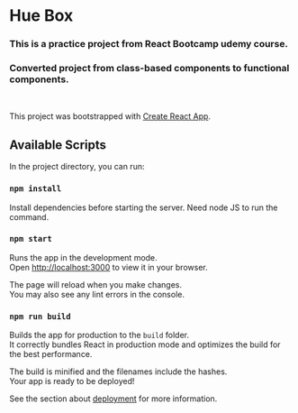 # Hue Box

### This is a practice project from React Bootcamp udemy course.

### Converted project from class-based components to functional components.

<br>

This project was bootstrapped with [Create React App](https://github.com/facebook/create-react-app).

## Available Scripts

In the project directory, you can run:

### `npm install`

Install dependencies before starting the server.
Need node JS to run the command.

### `npm start`

Runs the app in the development mode.\
Open [http://localhost:3000](http://localhost:3000) to view it in your browser.

The page will reload when you make changes.\
You may also see any lint errors in the console.

### `npm run build`

Builds the app for production to the `build` folder.\
It correctly bundles React in production mode and optimizes the build for the best performance.

The build is minified and the filenames include the hashes.\
Your app is ready to be deployed!

See the section about [deployment](https://facebook.github.io/create-react-app/docs/deployment) for more information.
